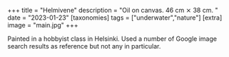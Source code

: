 +++
title = "Helmivene"
description = "Oil on canvas. 46 cm ⨯ 38 cm. "
date = "2023-01-23"
[taxonomies]
tags = ["underwater","nature"]
[extra]
image = "main.jpg"
+++

Painted in a hobbyist class in Helsinki. Used a number of Google image search results as reference but not any in particular.

